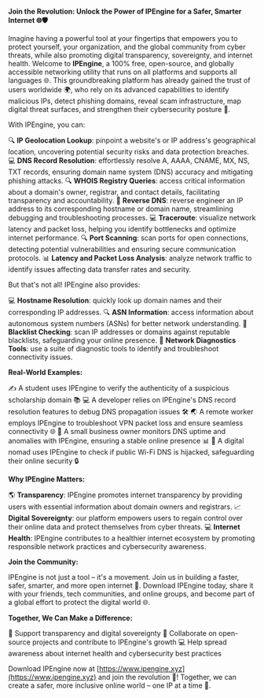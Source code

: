 **Join the Revolution: Unlock the Power of IPEngine for a Safer, Smarter Internet 🌐🛡️**

Imagine having a powerful tool at your fingertips that empowers you to protect yourself, your organization, and the global community from cyber threats, while also promoting digital transparency, sovereignty, and internet health. Welcome to **IPEngine**, a 100% free, open-source, and globally accessible networking utility that runs on all platforms and supports all languages 🌐. This groundbreaking platform has already gained the trust of users worldwide 🌍, who rely on its advanced capabilities to identify malicious IPs, detect phishing domains, reveal scam infrastructure, map digital threat surfaces, and strengthen their cybersecurity posture 🔐.

With IPEngine, you can:

🔍 **IP Geolocation Lookup**: pinpoint a website's or IP address's geographical location, uncovering potential security risks and data protection breaches.
💻 **DNS Record Resolution**: effortlessly resolve A, AAAA, CNAME, MX, NS, TXT records, ensuring domain name system (DNS) accuracy and mitigating phishing attacks.
🔍 **WHOIS Registry Queries**: access critical information about a domain's owner, registrar, and contact details, facilitating transparency and accountability.
📡 **Reverse DNS**: reverse engineer an IP address to its corresponding hostname or domain name, streamlining debugging and troubleshooting processes.
💻 **Traceroute**: visualize network latency and packet loss, helping you identify bottlenecks and optimize internet performance.
🔍 **Port Scanning**: scan ports for open connections, detecting potential vulnerabilities and ensuring secure communication protocols.
📊 **Latency and Packet Loss Analysis**: analyze network traffic to identify issues affecting data transfer rates and security.

But that's not all! IPEngine also provides:

💻 **Hostname Resolution**: quickly look up domain names and their corresponding IP addresses.
🔍 **ASN Information**: access information about autonomous system numbers (ASNs) for better network understanding.
🚨 **Blacklist Checking**: scan IP addresses or domains against reputable blacklists, safeguarding your online presence.
👥 **Network Diagnostics Tools**: use a suite of diagnostic tools to identify and troubleshoot connectivity issues.

**Real-World Examples:**

✍️ A student uses IPEngine to verify the authenticity of a suspicious scholarship domain 📚
💻 A developer relies on IPEngine's DNS record resolution features to debug DNS propagation issues 🛠️
🌏 A remote worker employs IPEngine to troubleshoot VPN packet loss and ensure seamless connectivity 🌐
💼 A small business owner monitors DNS uptime and anomalies with IPEngine, ensuring a stable online presence 📊
🚀 A digital nomad uses IPEngine to check if public Wi-Fi DNS is hijacked, safeguarding their online security 🔒

**Why IPEngine Matters:**

🌎 **Transparency**: IPEngine promotes internet transparency by providing users with essential information about domain owners and registrars.
📈 **Digital Sovereignty**: our platform empowers users to regain control over their online data and protect themselves from cyber threats.
💻 **Internet Health**: IPEngine contributes to a healthier internet ecosystem by promoting responsible network practices and cybersecurity awareness.

**Join the Community:**

IPEngine is not just a tool – it's a movement. Join us in building a faster, safer, smarter, and more open internet 🚀. Download IPEngine today, share it with your friends, tech communities, and online groups, and become part of a global effort to protect the digital world 🌐.

**Together, We Can Make a Difference:**

💪 Support transparency and digital sovereignty
👥 Collaborate on open-source projects and contribute to IPEngine's growth
💻 Help spread awareness about internet health and cybersecurity best practices

Download IPEngine now at [https://www.ipengine.xyz](https://www.ipengine.xyz) and join the revolution 🎉! Together, we can create a safer, more inclusive online world – one IP at a time 🔑.